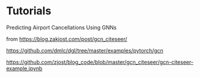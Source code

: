 # Tutorials
Predicting Airport Cancellations Using GNNs


from https://blog.zakjost.com/post/gcn_citeseer/

https://github.com/dmlc/dgl/tree/master/examples/pytorch/gcn

https://github.com/zjost/blog_code/blob/master/gcn_citeseer/gcn-citeseer-example.ipynb